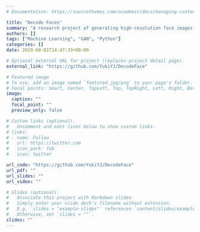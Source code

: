 ```yaml
---
# Documentation: https://sourcethemes.com/academic/docs/managing-content/

title: "Decode Faces"
summary: "A research project of generating high-resolution face images by Generative Adversarial Networks (GANs) and developing an interesting game application, "DecodeFaces", based on the generated images.\nProgramming Language: Python"
authors: []
tags: ["Machine Learning", "GAN", "Python"]
categories: []
date: 2019-08-01T14:47:33+08:00

# Optional external URL for project (replaces project detail page).
external_link: "https://github.com/YukiYJ/DecodeFace"

# Featured image
# To use, add an image named `featured.jpg/png` to your page's folder.
# Focal points: Smart, Center, TopLeft, Top, TopRight, Left, Right, BottomLeft, Bottom, BottomRight.
image:
  caption: ""
  focal_point: ""
  preview_only: false

# Custom links (optional).
#   Uncomment and edit lines below to show custom links.
# links:
# - name: Follow
#   url: https://twitter.com
#   icon_pack: fab
#   icon: twitter

url_code: "https://github.com/YukiYJ/DecodeFace"
url_pdf: ""
url_slides: ""
url_video: ""

# Slides (optional).
#   Associate this project with Markdown slides.
#   Simply enter your slide deck's filename without extension.
#   E.g. `slides = "example-slides"` references `content/slides/example-slides.md`.
#   Otherwise, set `slides = ""`.
slides: ""
---
```

